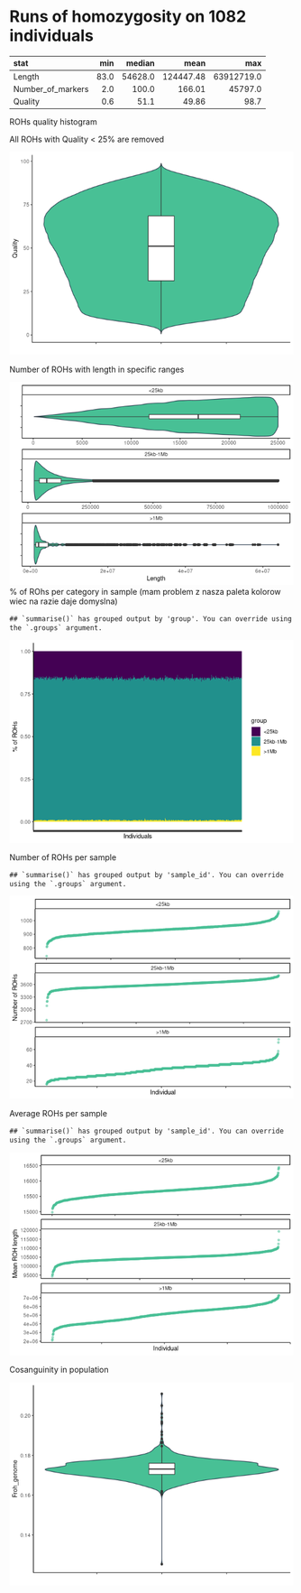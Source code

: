 Runs of homozygosity on 1082 individuals
================

| stat                |  min |  median |      mean |        max |
|:--------------------|-----:|--------:|----------:|-----------:|
| Length              | 83.0 | 54628.0 | 124447.48 | 63912719.0 |
| Number\_of\_markers |  2.0 |   100.0 |    166.01 |    45797.0 |
| Quality             |  0.6 |    51.1 |     49.86 |       98.7 |

ROHs quality histogram

All ROHs with Quality &lt; 25% are removed

![](roh_files/figure-gfm/unnamed-chunk-3-1.png)<!-- -->

Number of ROHs with length in specific ranges

![](roh_files/figure-gfm/roh-1.png)<!-- --> % of ROhs per category in
sample (mam problem z nasza paleta kolorow wiec na razie daje domyslna)

    ## `summarise()` has grouped output by 'group'. You can override using the `.groups` argument.

![](roh_files/figure-gfm/roh_count-1.png)<!-- -->

Number of ROHs per sample

    ## `summarise()` has grouped output by 'sample_id'. You can override using the `.groups` argument.

![](roh_files/figure-gfm/roh_count_per_sample-1.png)<!-- -->

Average ROHs per sample

    ## `summarise()` has grouped output by 'sample_id'. You can override using the `.groups` argument.

![](roh_files/figure-gfm/average_roh_per_sample-1.png)<!-- -->

Cosanguinity in population

![](roh_files/figure-gfm/unnamed-chunk-4-1.png)<!-- -->
